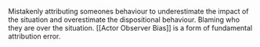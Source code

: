 Mistakenly attributing someones behaviour to underestimate the impact of the situation and overestimate the dispositional behaviour. Blaming who they are over the situation. [[Actor Observer Bias]] is a form of fundamental attribution error. 